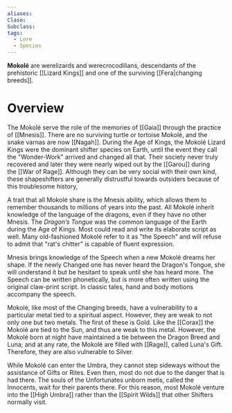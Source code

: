 ```yaml
---
aliases: 
Clase: 
Subclass: 
tags:
  - Lore
  - Species
---
```

**Mokolé** are werelizards and werecrocodilians, descendants of the prehistoric [[Lizard Kings]] and one of the surviving [[Fera|changing breeds]].

# Overview

The Mokolé serve the role of the memories of [[Gaia]] through the practice of [[Mnesis]]. There are no surviving turtle or tortoise Mokolé, and the snake varnas are now [[Nagah]]. During the Age of Kings, the Mokolé Lizard Kings were the dominant shifter species on Earth, until the event they call the "Wonder-Work" arrived and changed all that. Their society never truly recovered and later they were nearly wiped out by the [[Garou]] during the [[War of Rage]]. Although they can be very social with their own kind, these shapeshifters are generally distrustful towards outsiders because of this troublesome history,

A trait that all Mokolé share is the Mnesis ability, which allows them to remember thousands to millions of years into the past. All Mokolé inherit knowledge of the language of the dragons, even if they have no other Mnesis. The _Dragon’s Tongue_ was the common language of the Earth during the Age of Kings. Most could read and write its elaborate script as well. Many old-fashioned Mokolé refer to it as "the Speech" and will refuse to admit that "rat's chitter" is capable of fluent expression.

Mnesis brings knowledge of the Speech when a new Mokolé dreams her shape. If the newly Changed one has never heard the Dragon's Tongue, she will understand it but be hesitant to speak until she has heard more. The Speech can be written phonetically, but is more often written using the original claw-print script. In classic tales, hand and body motions accompany the speech. 

Mokolé, like most of the Changing breeds, have a vulnerability to a particular metal tied to a spiritual aspect. However, they are weak to not only one but two metals. The first of these is Gold. Like the [[Corax]] the Mokolé are tied to the Sun, and thus are weak to this metal. However, the Mokolé born at night have maintained a tie between the Dragon Breed and Luna; and at any rate, the Mokolé are filled with [[Rage]], called Luna's Gift. Therefore, they are also vulnerable to Silver.

While Mokolé can enter the Umbra, they cannot step sideways without the assistance of Gifts or Rites. Even then, most do not due to the danger that is had there. The souls of the Unfortunates unborn metis, called the Innocents, wait for their parents there. For this reason, most Mokolé venture into the [[High Umbra]] rather than the [[Spirit Wilds]] that other Shifters normally visit.